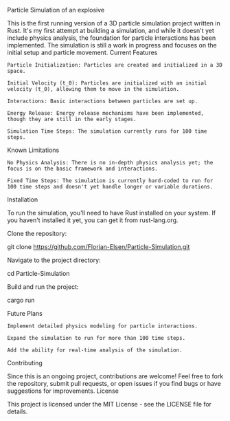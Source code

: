 Particle Simulation of an explosive

This is the first running version of a 3D particle simulation project written in Rust. It's my first attempt at building a simulation, and while it doesn't yet include physics analysis, the foundation for particle interactions has been implemented. The simulation is still a work in progress and focuses on the initial setup and particle movement.
Current Features

    Particle Initialization: Particles are created and initialized in a 3D space.

    Initial Velocity (t_0): Particles are initialized with an initial velocity (t_0), allowing them to move in the simulation.

    Interactions: Basic interactions between particles are set up.

    Energy Release: Energy release mechanisms have been implemented, though they are still in the early stages.

    Simulation Time Steps: The simulation currently runs for 100 time steps.

Known Limitations

    No Physics Analysis: There is no in-depth physics analysis yet; the focus is on the basic framework and interactions.

    Fixed Time Steps: The simulation is currently hard-coded to run for 100 time steps and doesn't yet handle longer or variable durations.

Installation

To run the simulation, you'll need to have Rust installed on your system. If you haven't installed it yet, you can get it from rust-lang.org.

Clone the repository:

git clone https://github.com/Florian-Elsen/Particle-Simulation.git

Navigate to the project directory:

cd Particle-Simulation

Build and run the project:

cargo run

Future Plans

    Implement detailed physics modeling for particle interactions.

    Expand the simulation to run for more than 100 time steps.

    Add the ability for real-time analysis of the simulation.

Contributing

Since this is an ongoing project, contributions are welcome! Feel free to fork the repository, submit pull requests, or open issues if you find bugs or have suggestions for improvements.
License

This project is licensed under the MIT License - see the LICENSE file for details.
